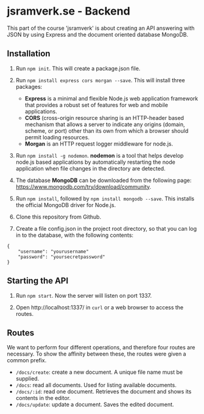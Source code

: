 # jsramverk.se - Backend

This part of the course 'jsramverk' is about creating an API answering with JSON
by using Express and the document oriented database MongoDB.

## Installation

1. Run `npm init`. This will create a package.json file.

2. Run `npm install express cors morgan --save`. This will install three packages:
    - **Express** is a minimal and flexible Node.js web application framework that
    provides a robust set of features for web and mobile applications.
    - **CORS** (cross-origin resource sharing is an HTTP-header based mechanism that
    allows a server to indicate any origins (domain, scheme, or port) other than
    its own from which a browser should permit loading resources.
    - **Morgan** is an HTTP request logger middleware for node.js.

3. Run `npm install -g nodemon`. **nodemon** is a tool that helps develop node.js
based applications by automatically restarting the node application when file
changes in the directory are detected.

4. The database **MongoDB** can be downloaded from the following page:
https://www.mongodb.com/try/download/community.

5. Run `npm install`, followed by `npm install mongodb --save`. This installs the
official MongoDB driver for Node.js.

6. Clone this repository from Github.

7. Create a file config.json in the project root directory, so that you can log
in to the database, with the following contents:

```
{
    "username": "yourusername"
    "password": "yoursecretpassword"
}
```

## Starting the API

1. Run `npm start`. Now the server will listen on port 1337.

2. Open http://localhost:1337/ in `curl` or a web browser to access the routes.

## Routes

We want to perform four different operations, and therefore four routes are
necessary. To show the affinity between these, the routes were given a common
prefix.

- `/docs/create`: create a new document. A unique file name must be supplied.
- `/docs`: read all documents. Used for listing available documents.
- `/docs/:id`: read one document. Retrieves the document and shows its contents in the editor.
- `/docs/update`: update a document. Saves the edited document.
